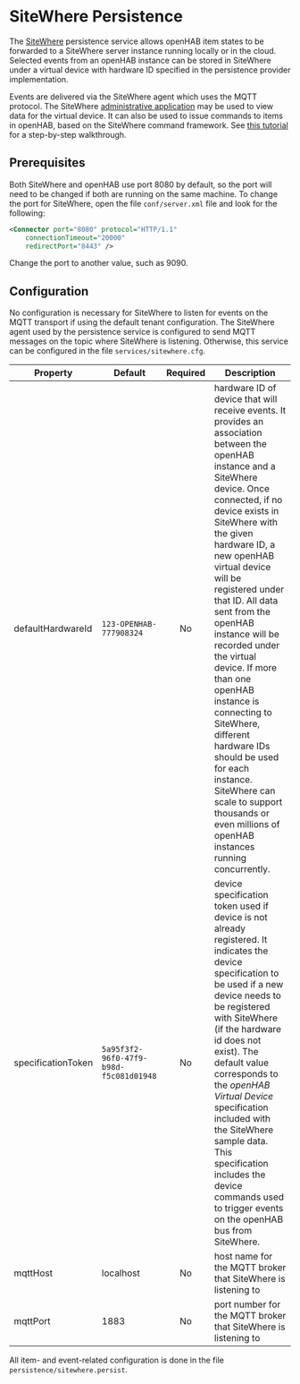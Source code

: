 # SiteWhere Persistence

The [SiteWhere](http://www.sitewhere.org/) persistence service allows openHAB item states to be forwarded to a SiteWhere server instance running locally or in the cloud. Selected events from an openHAB instance can be stored in SiteWhere under a virtual device with hardware ID specified in the persistence provider implementation. 

Events are delivered via the SiteWhere agent which uses the MQTT protocol. The SiteWhere [administrative application](http://documentation.sitewhere.org/userguide/adminui/adminui.html) may be used to view data for the virtual device. It can also be used to issue commands to items in openHAB, based on the SiteWhere command framework. See [this tutorial](http://documentation.sitewhere.org/integration/openhab.html) for a step-by-step walkthrough.

## Prerequisites

Both SiteWhere and openHAB use port 8080 by default, so the port will need to be changed if both are running on the same machine. To change the port for SiteWhere, open the file `conf/server.xml` file and look for the following:

```xml
<Connector port="8080" protocol="HTTP/1.1"
    connectionTimeout="20000"
    redirectPort="8443" />
```

Change the port to another value, such as 9090.

## Configuration

No configuration is necessary for SiteWhere to listen for events on the MQTT transport if using the default tenant configuration. The SiteWhere agent used by the persistence service is configured to send MQTT messages on the topic where SiteWhere is listening.  Otherwise, this service can be configured in the file `services/sitewhere.cfg`.

| Property | Default | Required | Description |
|----------|---------|:--------:|-------------|
| defaultHardwareId | `123-OPENHAB-777908324` | No | hardware ID of device that will receive events. It provides an association between the openHAB instance and a SiteWhere device. Once connected, if no device exists in SiteWhere with the given hardware ID, a new openHAB virtual device will be registered under that ID. All data sent from the openHAB instance will be recorded under the virtual device. If more than one openHAB instance is connecting to SiteWhere, different hardware IDs should be used for each instance. SiteWhere can scale to support thousands or even millions of openHAB instances running concurrently. |
| specificationToken | `5a95f3f2-96f0-47f9-b98d-f5c081d01948` | No | device specification token used if device is not already registered. It indicates the device specification to be used if a new device needs to be registered with SiteWhere (if the hardware id does not exist). The default value corresponds to the *openHAB Virtual Device* specification included with the SiteWhere sample data. This specification includes the device commands used to trigger events on the openHAB bus from SiteWhere. |
| mqttHost | localhost |  No    | host name for the MQTT broker that SiteWhere is listening to |
| mqttPort | 1883    |    No    | port number for the MQTT broker that SiteWhere is listening to |

All item- and event-related configuration is done in the file `persistence/sitewhere.persist`.
